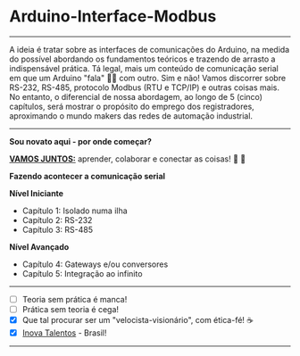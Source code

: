 # Arduino-Interface-Modbus
***
A ideia é tratar sobre as interfaces de comunicações do Arduino, na medida do possível abordando os fundamentos teóricos e trazendo de arrasto a indispensável prática. Tá legal, mais um conteúdo de comunicação serial em que um Arduino "fala" :man_facepalming: com outro. Sim e não! Vamos discorrer sobre RS-232, RS-485, protocolo Modbus (RTU e TCP/IP) e outras coisas mais. No entanto, o diferencial de nossa abordagem, ao longo de 5 (cinco) capítulos, será mostrar o propósito do emprego dos registradores, aproximando o mundo makers das redes de automação industrial.

***
**Sou novato aqui - por onde começar?**

[**VAMOS JUNTOS:**](https://github.com/Mario-Camara/Arduino-Interface-Modbus/wiki/Capa:-fazendo-acontecer-a-comunica%C3%A7%C3%A3o-serial) aprender, colaborar e conectar as coisas! :fist_right: :fist_left:

**Fazendo acontecer a comunicação serial**

**Nível Iniciante**
- Capítulo 1: Isolado numa ilha
- Capítulo 2: RS-232
- Capítulo 3: RS-485

**Nível Avançado**
- Capítulo 4: Gateways e/ou conversores
- Capítulo 5: Integração ao infinito

***
- [ ] Teoria sem prática é manca!
- [ ] Prática sem teoria é cega!
- [x] Que tal procurar ser um "velocista-visionário", com ética-fé!   :coffee:
- [x] [Inova Talentos](https://www.portaldaindustria.com.br/inovatalentos/) - Brasil!
*** 
